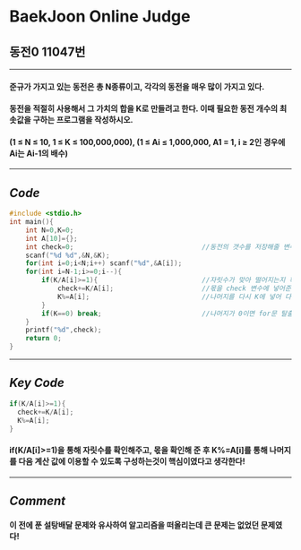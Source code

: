 # **BaekJoon Online Judge**
## 동전0 11047번
---
#### 준규가 가지고 있는 동전은 총 N종류이고, 각각의 동전을 매우 많이 가지고 있다.

#### 동전을 적절히 사용해서 그 가치의 합을 K로 만들려고 한다. 이때 필요한 동전 개수의 최솟값을 구하는 프로그램을 작성하시오.

#### (1 ≤ N ≤ 10, 1 ≤ K ≤ 100,000,000),  (1 ≤ Ai ≤ 1,000,000, A1 = 1, i ≥ 2인 경우에 Ai는 Ai-1의 배수)
---
## **_Code_**
```cpp
#include <stdio.h>
int main(){
    int N=0,K=0;
    int A[10]={};
    int check=0;                                //동전의 갯수를 저장해줄 변수 선언
    scanf("%d %d",&N,&K);
    for(int i=0;i<N;i++) scanf("%d",&A[i]);
    for(int i=N-1;i>=0;i--){
        if(K/A[i]>=1){                          //자릿수가 맞아 떨어지는지 확인
            check+=K/A[i];                      //몫을 check 변수에 넣어준다
            K%=A[i];                            //나머지를 다시 K에 넣어 다음 최적의 동전을 계산
        }
        if(K==0) break;                         //나머지가 0이면 for문 탈출
    }
    printf("%d",check);
    return 0;
}
```
---
## **_Key Code_**
```cpp
if(K/A[i]>=1){                          
  check+=K/A[i];                     
  K%=A[i];                      
}
```
#### if(K/A[i]>=1)을 통해 자릿수를 확인해주고, 몫을 확인해 준 후 K%=A[i]를 통해 나머지를 다음 계산 값에 이용할 수 있도록 구성하는것이 핵심이였다고 생각한다!
---
## **_Comment_**
#### 이 전에 푼 설탕배달 문제와 유사하여 알고리즘을 떠올리는데 큰 문제는 없었던 문제였다!
